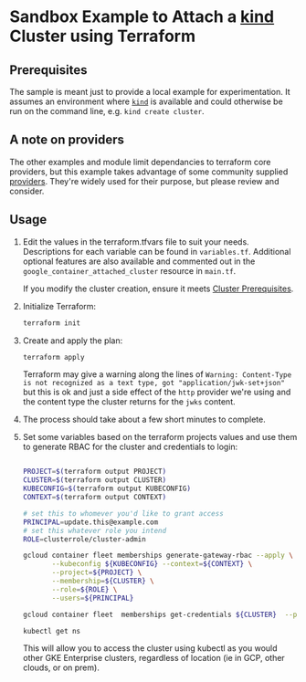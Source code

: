 # Sandbox Example to Attach a [kind](https://kind.sigs.k8s.io/) Cluster using Terraform

## Prerequisites
The sample is meant just to provide a local example for experimentation. It assumes an environment where [`kind`](https://kind.sigs.k8s.io/) is available and could otherwise be run on the command line, e.g. `kind create cluster`.

## A note on providers

The other examples and module limit dependancies to terraform core providers, but this example takes advantage of some community supplied [providers](provider.tf). They're widely used for their purpose, but please review and consider.

## Usage

1. Edit the values in the terraform.tfvars file to suit your needs. Descriptions for each variable
  can be found in `variables.tf`. Additional optional features are also available and commented out
  in the `google_container_attached_cluster` resource in `main.tf`.

    If you modify the cluster creation, ensure it meets
  [Cluster Prerequisites](https://cloud.google.com/anthos/clusters/docs/multi-cloud/attached/eks/reference/cluster-prerequisites).
1. Initialize Terraform:
    ```bash
    terraform init
    ```
1. Create and apply the plan:
    ```bash
    terraform apply
    ```
    Terraform may give a warning along the lines of `Warning: Content-Type is not recognized as a text type, got "application/jwk-set+json"` but this is ok and just a side effect of the `http` provider we're using and the content type the cluster returns for the `jwks` content.
1. The process should take about a few short minutes to complete.
1. Set some variables based on the terraform projects values and use them to generate RBAC for the cluster and credentials to login:
    ```bash

    PROJECT=$(terraform output PROJECT)
    CLUSTER=$(terraform output CLUSTER)
    KUBECONFIG=$(terraform output KUBECONFIG)
    CONTEXT=$(terraform output CONTEXT)

    # set this to whomever you'd like to grant access
    PRINCIPAL=update.this@example.com
    # set this whatever role you intend
    ROLE=clusterrole/cluster-admin

    gcloud container fleet memberships generate-gateway-rbac --apply \
           --kubeconfig ${KUBECONFIG} --context=${CONTEXT} \
           --project=${PROJECT} \
           --membership=${CLUSTER} \
           --role=${ROLE} \
           --users=${PRINCIPAL}

    gcloud container fleet  memberships get-credentials ${CLUSTER}  --project ${PROJECT}

    kubectl get ns

    ```
    This will allow you to access the cluster using kubectl as you would other GKE Enterprise clusters, regardless of location (ie in GCP, other clouds, or on prem).
